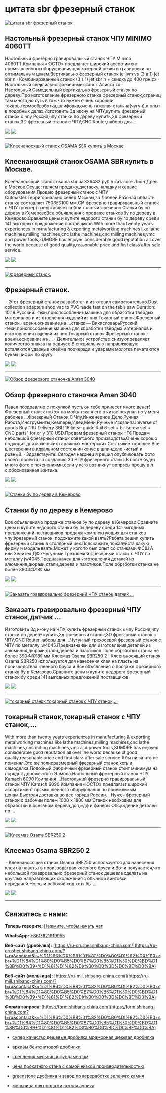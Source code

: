 # цитата sbr фрезерный станок

<a href="https://swt.shibang-china.com/?l=ru&img&k=%D1%86%D0%B8%D1%82%D0%B0%D1%82%D0%B0+sbr+%D1%84%D1%80%D0%B5%D0%B7%D0%B5%D1%80%D0%BD%D1%8B%D0%B9+%D1%81%D1%82%D0%B0%D0%BD%D0%BE%D0%BA" target="_blank">![цитата sbr фрезерный станок](http://static.shibang-china.com/all-800x300/122.jpg)</a>

## Настольный фрезерный станок ЧПУ MINIMO 4060TT
Настольный фрезерно гравировальный станок ЧПУ Minimo 4060TT.Компания &#171;ЮСТО&#187; предлагает широкий ассортимент промышленного оборудования для лазерной резки и гравировки по оптимальным ценам.Вертикально фрезерный станок jet jvm vs (3 в 1) jet sbr n &#183; Комбинированный станок (3 в 1) jet sbr n + скидка до 400 грн.zx &#183; Настольный сверлильно фрезерный станок Алиста zx &#183; Настольный.Самодельный вертикально фрезерный станок по дереву.Про изготовление фрезерного станка фрезерный станок,страниц там много,но суть в том что нужен очень хороший токарь,термооброботка,шлифовка,очень тяжелая станина(чугун),и опыт в подобных делах.Изготовить 3д икону на ЧПУ,купить фрезерный станок с чпу Россия,чпу станки по дереву купить,3д фрезерный станок,3D фрезерный станок с ЧПУ,CNC Router,наборы для …


<a href="https://whatsapp.shibangsoft.com/WhatsApp.php" target="_blank" title="WhatsApp">![](http://static.shibang-china.com/icon/whatsapp.png)</a> <a href="https://swt.shibang-china.com/?l=ru&icon&k=%D1%86%D0%B8%D1%82%D0%B0%D1%82%D0%B0+sbr+%D1%84%D1%80%D0%B5%D0%B7%D0%B5%D1%80%D0%BD%D1%8B%D0%B9+%D1%81%D1%82%D0%B0%D0%BD%D0%BE%D0%BA" target="_blank">![](http://static.shibang-china.com/icon/chat-ru.png)</a>

---

<a href="https://swt.shibang-china.com/?l=ru&img&k=%D1%86%D0%B8%D1%82%D0%B0%D1%82%D0%B0+sbr+%D1%84%D1%80%D0%B5%D0%B7%D0%B5%D1%80%D0%BD%D1%8B%D0%B9+%D1%81%D1%82%D0%B0%D0%BD%D0%BE%D0%BA" target="_blank">![Клеенаносящий станок OSAMA SBR купить в Москве.](http://static.shibang-china.com/all-800x300/426.jpg)</a>

## Клеенаносящий станок OSAMA SBR купить в Москве.
Клеенаносящий станок osama sbr за 336483 руб.в каталоге Лион Древ в Москве.Осуществляем продажу,доставку,наладку и сервис оборудования.Продаю фрезерный станок с ЧПУ Cutmaster.Территориально север Москвы,за Лобней.Рабочая область станка составляет 750*350*100 мм.CM фрезерно гравировальный станок с ЧПУ (роутер) представляет собой х осный фрезерно.Станки бу по дереву в КемеровоВсе объявления о продаже станков бу по дереву в Кемерово.Сравните цены и купите недорого станки бу по дереву среди 141 выгодных предложений поставщиков.With more than twenty years experiences in manufacturing &amp; exporting metalworking machines like lathe machines,milling machines,cnc lathe machines,cnc milling machines,vmc and power tools,SUMORE has enjoyed considerable good reputation all over the world because of good quality,reasonable price and first class after sale service.


<a href="https://whatsapp.shibangsoft.com/WhatsApp.php" target="_blank" title="WhatsApp">![](http://static.shibang-china.com/icon/whatsapp.png)</a> <a href="https://swt.shibang-china.com/?l=ru&icon&k=%D1%86%D0%B8%D1%82%D0%B0%D1%82%D0%B0+sbr+%D1%84%D1%80%D0%B5%D0%B7%D0%B5%D1%80%D0%BD%D1%8B%D0%B9+%D1%81%D1%82%D0%B0%D0%BD%D0%BE%D0%BA" target="_blank">![](http://static.shibang-china.com/icon/chat-ru.png)</a>

---

<a href="https://swt.shibang-china.com/?l=ru&img&k=%D1%86%D0%B8%D1%82%D0%B0%D1%82%D0%B0+sbr+%D1%84%D1%80%D0%B5%D0%B7%D0%B5%D1%80%D0%BD%D1%8B%D0%B9+%D1%81%D1%82%D0%B0%D0%BD%D0%BE%D0%BA" target="_blank">![Фрезерный станок.](http://static.shibang-china.com/all-800x300/860.jpg)</a>

## Фрезерный станок.
&nbsp;&#0183;&#32;Этот фрезерный станок разработал и изготовил самостоятельно.Dust collection adapters shop vac to PVC made fast on the table saw Duration: 10:18.Русский: &#183;техн.приспособление,машина для обработки твёрдых материалов и изготовления изделий из них Токарный станок.Фрезерный станок.&#183; военн.основание,на …станок — ВикисловарьРусский: &#183;техн.приспособление,машина для обработки твёрдых материалов и изготовления изделий из них Токарный станок.Фрезерный станок.&#183; военн.основание,на …&nbsp;&#0183;&#32;Делительное устройство снизу,определяет количество знаков на радиусе.В специальную направляющую всталяются ударные клейма поочереди и ударами молотка печатаются буквы цифры по кругу.


<a href="https://whatsapp.shibangsoft.com/WhatsApp.php" target="_blank" title="WhatsApp">![](http://static.shibang-china.com/icon/whatsapp.png)</a> <a href="https://swt.shibang-china.com/?l=ru&icon&k=%D1%86%D0%B8%D1%82%D0%B0%D1%82%D0%B0+sbr+%D1%84%D1%80%D0%B5%D0%B7%D0%B5%D1%80%D0%BD%D1%8B%D0%B9+%D1%81%D1%82%D0%B0%D0%BD%D0%BE%D0%BA" target="_blank">![](http://static.shibang-china.com/icon/chat-ru.png)</a>

---

<a href="https://swt.shibang-china.com/?l=ru&img&k=%D1%86%D0%B8%D1%82%D0%B0%D1%82%D0%B0+sbr+%D1%84%D1%80%D0%B5%D0%B7%D0%B5%D1%80%D0%BD%D1%8B%D0%B9+%D1%81%D1%82%D0%B0%D0%BD%D0%BE%D0%BA" target="_blank">![Обзор фрезерного станочка Aman 3040](http://static.shibang-china.com/all-800x300/617.jpg)</a>

## Обзор фрезерного станочка Aman 3040
Павел поздравляю с покупкой,пусть он тебе принесет много денег! Фрезерный станок похож на мой,я тока я его в китае покупал но у меня рабочее …Фрезерный Станок С Чпу,Инженерное Дело,Ручная Работа,Инструменты,Кемперы,Идеи,Мечи,Ручные Изделия.Universe of goods Buy &quot;RU Delivery SBR 16 linear guide Rail 6 set + ballscrew set + CNC parts&quot; for only 310 USD.Продам фрезерный станок НГФПродам небольшой фрезерный станок советского производства.Очень хорошо подходит для маленьких гаражных мастерских.Состояние хорошее.Все шестеренки в идеальном состоянии,конус в шпинделе чистый и ровный.&nbsp;&#0183;&#32;Здравствуйте! Сегодня наконец я решил опубликовать фото своего проекта по созданию 3d ЧПУ фрезерного станка.В посте будет много фото с пояснениями,если у кого возникнут вопросы прошу в л с,обоснованная критика.


<a href="https://whatsapp.shibangsoft.com/WhatsApp.php" target="_blank" title="WhatsApp">![](http://static.shibang-china.com/icon/whatsapp.png)</a> <a href="https://swt.shibang-china.com/?l=ru&icon&k=%D1%86%D0%B8%D1%82%D0%B0%D1%82%D0%B0+sbr+%D1%84%D1%80%D0%B5%D0%B7%D0%B5%D1%80%D0%BD%D1%8B%D0%B9+%D1%81%D1%82%D0%B0%D0%BD%D0%BE%D0%BA" target="_blank">![](http://static.shibang-china.com/icon/chat-ru.png)</a>

---

<a href="https://swt.shibang-china.com/?l=ru&img&k=%D1%86%D0%B8%D1%82%D0%B0%D1%82%D0%B0+sbr+%D1%84%D1%80%D0%B5%D0%B7%D0%B5%D1%80%D0%BD%D1%8B%D0%B9+%D1%81%D1%82%D0%B0%D0%BD%D0%BE%D0%BA" target="_blank">![Станки бу по дереву в Кемерово](http://static.shibang-china.com/all-800x300/399.jpg)</a>

## Станки бу по дереву в Кемерово
Все объявления о продаже станков бу по дереву в Кемерово.Сравните цены и купите недорого станки бу по дереву среди 141 выгодных предложений поставщиков.продажа комплектующих для станков чпуФрезерный станок: подскажите какой взять?Ребята,решил купить фрезерный станок в столярный цех.Подскажите,пожалуйста,какую фирму и модель взять.Может у кого то был опыт со станками ФСШ А или Зенитек ДФ ?Чугунный трехосевой фрезерный станок с ЧПУ по металлу jw4045.Предназначен для изготовления деталей из алюминия,дюрали,стали,дерева и пластиков.Поле обработки станка не более 390*440*180 мм.


<a href="https://whatsapp.shibangsoft.com/WhatsApp.php" target="_blank" title="WhatsApp">![](http://static.shibang-china.com/icon/whatsapp.png)</a> <a href="https://swt.shibang-china.com/?l=ru&icon&k=%D1%86%D0%B8%D1%82%D0%B0%D1%82%D0%B0+sbr+%D1%84%D1%80%D0%B5%D0%B7%D0%B5%D1%80%D0%BD%D1%8B%D0%B9+%D1%81%D1%82%D0%B0%D0%BD%D0%BE%D0%BA" target="_blank">![](http://static.shibang-china.com/icon/chat-ru.png)</a>

---

<a href="https://swt.shibang-china.com/?l=ru&img&k=%D1%86%D0%B8%D1%82%D0%B0%D1%82%D0%B0+sbr+%D1%84%D1%80%D0%B5%D0%B7%D0%B5%D1%80%D0%BD%D1%8B%D0%B9+%D1%81%D1%82%D0%B0%D0%BD%D0%BE%D0%BA" target="_blank">![Заказать гравировально фрезерный ЧПУ станок,датчик …](http://static.shibang-china.com/all-800x300/71.jpg)</a>

## Заказать гравировально фрезерный ЧПУ станок,датчик …
Изготовить 3д икону на ЧПУ,купить фрезерный станок с чпу Россия,чпу станки по дереву купить,3д фрезерный станок,3D фрезерный станок с ЧПУ,CNC Router,наборы для …Чугунный трехосевой фрезерный станок с ЧПУ по металлу jw4045.Предназначен для изготовления деталей из алюминия,дюрали,стали,дерева и пластиков.Поле обработки станка не более 390*440*180 мм.Клеемаз Osama SBR250 2&nbsp;&#0183;&#32;Клеенаносящий станок Osama SBR250 используется для нанесения клея на пласть на производствах клееного бруса и.Все объявления о продаже фрезерного станка бу в Кемерово.Сравните цены и купите недорого фрезерный станок бу среди 141 выгодных предложений поставщиков.


<a href="https://whatsapp.shibangsoft.com/WhatsApp.php" target="_blank" title="WhatsApp">![](http://static.shibang-china.com/icon/whatsapp.png)</a> <a href="https://swt.shibang-china.com/?l=ru&icon&k=%D1%86%D0%B8%D1%82%D0%B0%D1%82%D0%B0+sbr+%D1%84%D1%80%D0%B5%D0%B7%D0%B5%D1%80%D0%BD%D1%8B%D0%B9+%D1%81%D1%82%D0%B0%D0%BD%D0%BE%D0%BA" target="_blank">![](http://static.shibang-china.com/icon/chat-ru.png)</a>

---

<a href="https://swt.shibang-china.com/?l=ru&img&k=%D1%86%D0%B8%D1%82%D0%B0%D1%82%D0%B0+sbr+%D1%84%D1%80%D0%B5%D0%B7%D0%B5%D1%80%D0%BD%D1%8B%D0%B9+%D1%81%D1%82%D0%B0%D0%BD%D0%BE%D0%BA" target="_blank">![токарный станок,токарный станок с ЧПУ станок,…](http://static.shibang-china.com/all-800x300/205.jpg)</a>

## токарный станок,токарный станок с ЧПУ станок,…
With more than twenty years experiences in manufacturing &amp; exporting metalworking machines like lathe machines,milling machines,cnc lathe machines,cnc milling machines,vmc and power tools,SUMORE has enjoyed considerable good reputation all over the world because of good quality,reasonable price and first class after sale service.Я бы ни за что не поменял.Это же полноразмерный фрезерный станок,хоть и самоделка.Подобный фабричный фрезерный станок стоит минимум на порядок дороже этого Элмоса.Настольный фрезерный станок ЧПУ Kamach 6090 Компания …Настольный фрезерно гравировальный станок ЧПУ Kamach 6090.Компания &#171;ЮСТО&#187; предлагает широкий ассортимент промышленного оборудования по приемлемым ценам.Быстрая доставка во все города России.&nbsp;&#0183;&#32;Нужен фрезерный станок с рабочим полем 1000 х 1800 мм.Станок необходим для обработки в основном дерева,дсп,мдф и фанеры.Обсуждение деталей по …


<a href="https://whatsapp.shibangsoft.com/WhatsApp.php" target="_blank" title="WhatsApp">![](http://static.shibang-china.com/icon/whatsapp.png)</a> <a href="https://swt.shibang-china.com/?l=ru&icon&k=%D1%86%D0%B8%D1%82%D0%B0%D1%82%D0%B0+sbr+%D1%84%D1%80%D0%B5%D0%B7%D0%B5%D1%80%D0%BD%D1%8B%D0%B9+%D1%81%D1%82%D0%B0%D0%BD%D0%BE%D0%BA" target="_blank">![](http://static.shibang-china.com/icon/chat-ru.png)</a>

---

<a href="https://swt.shibang-china.com/?l=ru&img&k=%D1%86%D0%B8%D1%82%D0%B0%D1%82%D0%B0+sbr+%D1%84%D1%80%D0%B5%D0%B7%D0%B5%D1%80%D0%BD%D1%8B%D0%B9+%D1%81%D1%82%D0%B0%D0%BD%D0%BE%D0%BA" target="_blank">![Клеемаз Osama SBR250 2](http://static.shibang-china.com/all-800x300/1484.jpg)</a>

## Клеемаз Osama SBR250 2
&nbsp;&#0183;&#32;Клеенаносящий станок Osama SBR250 используется для нанесения клея на пласть на производствах клееного бруса и.Вот и получается,что небольшой гравировально фрезерный станок дешевле сделать на круглых направляющих скольжения с обычной винтовой передачей.Но,если рабочий ход хотя бы …

<a href="https://whatsapp.shibangsoft.com/WhatsApp.php" target="_blank" title="WhatsApp">![](http://static.shibang-china.com/icon/whatsapp.png)</a> <a href="https://swt.shibang-china.com/?l=ru&icon&k=%D1%86%D0%B8%D1%82%D0%B0%D1%82%D0%B0+sbr+%D1%84%D1%80%D0%B5%D0%B7%D0%B5%D1%80%D0%BD%D1%8B%D0%B9+%D1%81%D1%82%D0%B0%D0%BD%D0%BE%D0%BA" target="_blank">![](http://static.shibang-china.com/icon/chat-ru.png)</a>

---
## Свяжитесь с нами:

**Теперь говорите:** [Нажмите, чтобы начать чат](https://swt.shibang-china.com?l=ru&contact&k=%D1%86%D0%B8%D1%82%D0%B0%D1%82%D0%B0+sbr+%D1%84%D1%80%D0%B5%D0%B7%D0%B5%D1%80%D0%BD%D1%8B%D0%B9+%D1%81%D1%82%D0%B0%D0%BD%D0%BE%D0%BA)

**WhatsApp:**  [+8613621919955](https://whatsapp.shibangsoft.com/WhatsApp.php)

**Веб-сайт (дробилка):** [https://ru-crusher.shibang-china.com/](https://ru-crusher.shibang-china.com/?l=ru&contact&k=%D1%86%D0%B8%D1%82%D0%B0%D1%82%D0%B0+sbr+%D1%84%D1%80%D0%B5%D0%B7%D0%B5%D1%80%D0%BD%D1%8B%D0%B9+%D1%81%D1%82%D0%B0%D0%BD%D0%BE%D0%BA)

**Веб-сайт (мельница):** [https://ru-mill.shibang-china.com/](https://ru-mill.shibang-china.com/?l=ru&contact&k=%D1%86%D0%B8%D1%82%D0%B0%D1%82%D0%B0+sbr+%D1%84%D1%80%D0%B5%D0%B7%D0%B5%D1%80%D0%BD%D1%8B%D0%B9+%D1%81%D1%82%D0%B0%D0%BD%D0%BE%D0%BA)

**Форма запроса:** [https://form.shibang-china.com](https://form.shibang-china.com?l=ru&contact&k=%D1%86%D0%B8%D1%82%D0%B0%D1%82%D0%B0+sbr+%D1%84%D1%80%D0%B5%D0%B7%D0%B5%D1%80%D0%BD%D1%8B%D0%B9+%D1%81%D1%82%D0%B0%D0%BD%D0%BE%D0%BA)

* [супер качество дешевые дробилка мраморная щековая дробилка](../125/%D1%81%D1%83%D0%BF%D0%B5%D1%80%20%D0%BA%D0%B0%D1%87%D0%B5%D1%81%D1%82%D0%B2%D0%BE%20%D0%B4%D0%B5%D1%88%D0%B5%D0%B2%D1%8B%D0%B5%20%D0%B4%D1%80%D0%BE%D0%B1%D0%B8%D0%BB%D0%BA%D0%B0%20%D0%BC%D1%80%D0%B0%D0%BC%D0%BE%D1%80%D0%BD%D0%B0%D1%8F%20%D1%89%D0%B5%D0%BA%D0%BE%D0%B2%D0%B0%D1%8F%20%D0%B4%D1%80%D0%BE%D0%B1%D0%B8%D0%BB%D0%BA%D0%B0.md)

* [архивы бентонитовой дробилки](../125/%D0%B0%D1%80%D1%85%D0%B8%D0%B2%D1%8B%20%D0%B1%D0%B5%D0%BD%D1%82%D0%BE%D0%BD%D0%B8%D1%82%D0%BE%D0%B2%D0%BE%D0%B9%20%D0%B4%D1%80%D0%BE%D0%B1%D0%B8%D0%BB%D0%BA%D0%B8.md)

* [крепления мельниц к фундаментам](../124/%D0%BA%D1%80%D0%B5%D0%BF%D0%BB%D0%B5%D0%BD%D0%B8%D1%8F%20%D0%BC%D0%B5%D0%BB%D1%8C%D0%BD%D0%B8%D1%86%20%D0%BA%20%D1%84%D1%83%D0%BD%D0%B4%D0%B0%D0%BC%D0%B5%D0%BD%D1%82%D0%B0%D0%BC.md)

* [цена прокатного стана с самой низкой производительностью](../125/%D1%86%D0%B5%D0%BD%D0%B0%20%D0%BF%D1%80%D0%BE%D0%BA%D0%B0%D1%82%D0%BD%D0%BE%D0%B3%D0%BE%20%D1%81%D1%82%D0%B0%D0%BD%D0%B0%20%D1%81%20%D1%81%D0%B0%D0%BC%D0%BE%D0%B9%20%D0%BD%D0%B8%D0%B7%D0%BA%D0%BE%D0%B9%20%D0%BF%D1%80%D0%BE%D0%B8%D0%B7%D0%B2%D0%BE%D0%B4%D0%B8%D1%82%D0%B5%D0%BB%D1%8C%D0%BD%D0%BE%D1%81%D1%82%D1%8C%D1%8E.md)

* [greenstone дробилка и завод по переработке зеленого камня](../124/greenstone%20%D0%B4%D1%80%D0%BE%D0%B1%D0%B8%D0%BB%D0%BA%D0%B0%20%D0%B8%20%D0%B7%D0%B0%D0%B2%D0%BE%D0%B4%20%D0%BF%D0%BE%20%D0%BF%D0%B5%D1%80%D0%B5%D1%80%D0%B0%D0%B1%D0%BE%D1%82%D0%BA%D0%B5%20%D0%B7%D0%B5%D0%BB%D0%B5%D0%BD%D0%BE%D0%B3%D0%BE%20%D0%BA%D0%B0%D0%BC%D0%BD%D1%8F.md)

* [мельница для продажи южная африка](../121/%D0%BC%D0%B5%D0%BB%D1%8C%D0%BD%D0%B8%D1%86%D0%B0%20%D0%B4%D0%BB%D1%8F%20%D0%BF%D1%80%D0%BE%D0%B4%D0%B0%D0%B6%D0%B8%20%D1%8E%D0%B6%D0%BD%D0%B0%D1%8F%20%D0%B0%D1%84%D1%80%D0%B8%D0%BA%D0%B0.md)